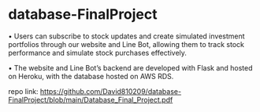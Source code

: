 # database-FinalProject
• Users can subscribe to stock updates and create simulated investment portfolios through our website and Line Bot,
allowing them to track stock performance and simulate stock purchases effectively. 

• The website and Line Bot’s backend are developed with Flask and hosted on Heroku, with the database hosted on
AWS RDS.

repo link: https://github.com/David810209/database-FinalProject/blob/main/Database_Final_Project.pdf
